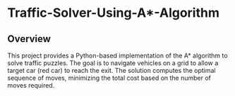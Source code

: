 # Traffic-Solver-Using-A*-Algorithm

## Overview

This project provides a Python-based implementation of the A* algorithm to solve traffic puzzles. The goal is to navigate vehicles on a grid to allow a target car (red car) to reach the exit. The solution computes the optimal sequence of moves, minimizing the total cost based on the number of moves required.
